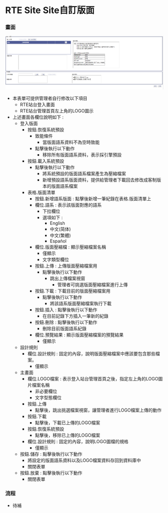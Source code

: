 # RTE Site Site自訂版面

### <div id="view">畫面</div>

![畫面]

* 本表單可提供管理者自行修改以下項目
  * RTE站台登入畫面
  * RTE站台管理首頁左上角的LOGO圖示
* 上述畫面各欄位說明如下 :
  * 登入版面
    * 按鈕.恢復系統預設
      * 致能條件
        * 當版面語系資料不為空時致能
      * 點擊後執行以下動作
        * 移除所有版面語系資料，表示採引擎預設
    * 按鈕.載入系統預設
      * 點擊後執行以下動作
        * 將系統預設的版面語系檔案產生為壓縮檔案
        * 新增預設語系版面資料，提供給管理者下載回去修改成客制版本的版面語系檔案
    * 表格.版面清單
      * 按鈕.新增語系版面 : 點擊後新增一筆紀錄在表格.版面清單上
      * 欄位.語系 : 表示該版面對應的語系
        * 下拉欄位
        * 選項如下 :
          * English
          * 中文(简体)
          * 中文(繁體)
          * Español
      * 欄位.版面壓縮檔 : 顯示壓縮檔案名稱
        * 僅顯示
        * 文字類型欄位
      * 按鈕.上傳 : 上傳版面壓縮檔案用
        * 點擊後執行以下動作
          * 跳出上傳檔案視窗
            * 管理者可挑選版面壓縮檔案進行上傳
      * 按鈕.下載 : 下載目前的版面壓縮檔案用
        * 點擊後執行以下動作
          * 將該語系版面壓縮檔案執行下載
      * 按鈕.插入 : 點擊後執行以下動作
        * 在目前記錄下方插入一筆新的紀錄
      * 按鈕.刪除 : 點擊後執行以下動作
        * 刪除目前版面語系紀錄
      * 欄位.預覽結果 : 顯示版面壓縮檔案的預覽結果
        * 僅顯示
  * 設計規則
    * 欄位.設計規則 : 固定的內容，說明版面壓縮檔案中應該要包含那些檔案。
      * 僅顯示
  * 主畫面
    * 欄位.LOGO檔案 : 表示登入站台管理首頁之後，指定左上角的LOGO圖片檔案名稱
      * 非必要欄位
      * 文字型態欄位
    * 按鈕.上傳
      * 點擊後，跳出挑選檔案視窗，讓管理者進行LOGO檔案上傳的動作
    * 按鈕.下載
      * 點擊後，下載已上傳的LOGO檔案
    * 按鈕.恢復系統預設
      * 點擊後，移除已上傳的LOGO檔案
    * 欄位.設計規則 : 固定的內容，說明LOGO圖檔的規格
      * 僅顯示
  * 按鈕.儲存 : 點擊後執行以下動作
    * 將設定的版面語系資料以及LOGO檔案資料存回到資料庫中
    * 關閉表單
  * 按鈕.放棄 : 點擊後執行以下動作
    * 關閉表單
  
### <div id="flow">流程</div>
* 待補

[畫面]:attachment/view.png "畫面"